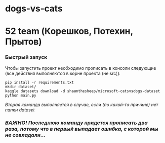 # dogs-vs-cats
# 52 team (Корешков, Потехин, Прытов)

### Быстрый запуск

Чтобы запустить проект необходимо прописать в консоли следующие (все действия выполняются в корне проекта (не src)):

```commandline
pip install -r requirements.txt
mkdir dataset/
kaggle datasets download -d shaunthesheep/microsoft-catsvsdogs-dataset
python main.py
```
*Вторая команда выполняется в случае, если (по какой-то причине) нет папки dataset*

### *ВАЖНО! Последнюю команду придется прописать два раза, потому что в первый выпадает ошибка, с которой мы не совладали...*